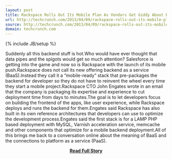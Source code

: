 ```yaml
---
layout: post
title: Rackspace Rolls Out Its Mobile Plan As Vendors Get Giddy About Backend Data Pipes And Spigots
url: http://techcrunch.com/2013/04/09/rackspace-rolls-out-its-mobile-plan-as-vendors-get-giddy-about-backend-data-pipes-and-spigots/
source: http://techcrunch.com/2013/04/09/rackspace-rolls-out-its-mobile-plan-as-vendors-get-giddy-about-backend-data-pipes-and-spigots/
domain: techcrunch.com
---
```

{% include JB/setup %}<p>Suddenly all this backend stuff is hot.Who would have ever thought that data pipes and the spigots would get so much attention? Salesforce is getting into the game and now so is Rackspace with the launch of its mobile push.Rackspace does not call its new offering backend as a service (BaaS).Instead they call it a “mobile-ready” stack that pre-packages the backend for developer so they do not have to reinvent the wheel every time they start a mobile project.Rackspace CTO John Engates wrote in an email that the company is packaging its expertise and experience to cut deployment time from days to minutes.The goal is to let developers focus on building the frontend of the apps, like user experience, while Rackspace deploys and runs the backend for them.Engates said Rackspace has also built in its own reference architectures that developers can use to optimize the development process.Engates said the first stack is for a LAMP PHP based deployment with MySQL, Varnish acceleration service, memcache and other components that optimize for a mobile backend deployment.All of this brings me back to a conversation online about the meaning of BaaS and the connections to platform as a service (PaaS).</p>
<center><p><a href="http://techcrunch.com/2013/04/09/rackspace-rolls-out-its-mobile-plan-as-vendors-get-giddy-about-backend-data-pipes-and-spigots/" style='padding:25px; font-sze:18px; font-weight: bold;'>Read Full Story</a></p></center>
